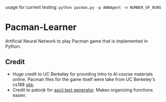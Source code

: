 usage for current testing: `python pacman.py -p ANNAgent -n NUMBER_OF_RUNS`

# Pacman-Learner
Artificial Neural Network to play Pacman game that is implemented in Python.

## Credit
- Huge credit to UC Berkeley for providing Intro to AI course materials online. Pacman files for the game itself were take from UC Berkeley's cs188 [site](http://ai.berkeley.edu/search.html).
- Credit to patorjk for [ascii text generator](http://patorjk.com/software/taag/#p=display&f=Graffiti&t=API). Makes organizing functions easier.

